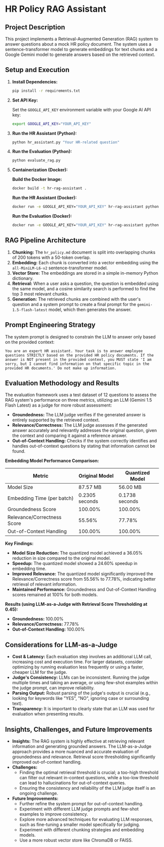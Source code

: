 # HR Policy RAG Assistant

## Project Description

This project implements a Retrieval-Augmented Generation (RAG) system to answer questions about a mock HR policy document. The system uses a sentence-transformer model to generate embeddings for text chunks and a Google Gemini model to generate answers based on the retrieved context.

## Setup and Execution

1.  **Install Dependencies:**

    ```bash
    pip install -r requirements.txt
    ```

2.  **Set API Key:**

    Set the `GOOGLE_API_KEY` environment variable with your Google AI API key:

    ```bash
    export GOOGLE_API_KEY="YOUR_API_KEY"
    ```

3.  **Run the HR Assistant (Python):**

    ```bash
    python hr_assistant.py "Your HR-related question"
    ```

4.  **Run the Evaluation (Python):**

    ```bash
    python evaluate_rag.py
    ```

5.  **Containerization (Docker):**

    **Build the Docker Image:**

    ```bash
    docker build -t hr-rag-assistant .
    ```

    **Run the HR Assistant (Docker):**

    ```bash
    docker run -e GOOGLE_API_KEY="YOUR_API_KEY" hr-rag-assistant python hr_assistant.py "How much vacation time do I get?"
    ```

    **Run the Evaluation (Docker):**

    ```bash
    docker run -e GOOGLE_API_KEY="YOUR_API_KEY" hr-rag-assistant python evaluate_rag.py
    ```

## RAG Pipeline Architecture

1.  **Chunking:** The `hr_policy.md` document is split into overlapping chunks of 200 tokens with a 50-token overlap.
2.  **Embedding:** Each chunk is converted into a vector embedding using the `all-MiniLM-L6-v2` sentence-transformer model.
3.  **Vector Store:** The embeddings are stored in a simple in-memory Python dictionary.
4.  **Retrieval:** When a user asks a question, the question is embedded using the same model, and a cosine similarity search is performed to find the top 3 most relevant chunks.
5.  **Generation:** The retrieved chunks are combined with the user's question and a system prompt to create a final prompt for the `gemini-1.5-flash-latest` model, which then generates the answer.

## Prompt Engineering Strategy

The system prompt is designed to constrain the LLM to answer only based on the provided context:

```
You are an expert HR assistant. Your task is to answer employee questions STRICTLY based on the provided HR policy documents. If the answer is NOT present in the provided context, you MUST state 'I am sorry, but I cannot find information on that specific topic in the provided HR documents.' Do not make up information.
```

## Evaluation Methodology and Results

The evaluation framework uses a test dataset of 12 questions to assess the RAG system's performance on three metrics, utilizing an LLM (Gemini 1.5 Flash Latest) as a judge for more robust assessment:

*   **Groundedness:** The LLM judge verifies if the generated answer is entirely supported by the retrieved context.
*   **Relevance/Correctness:** The LLM judge assesses if the generated answer accurately and relevantly addresses the original question, given the context and comparing it against a reference answer.
*   **Out-of-Context Handling:** Checks if the system correctly identifies and handles out-of-context questions by stating that information cannot be found.

**Embedding Model Performance Comparison:**

| Metric                     | Original Model | Quantized Model |
|----------------------------|----------------|-----------------|
| Model Size                 | 87.57 MB       | 56.00 MB        |
| Embedding Time (per batch) | 0.2305 seconds | 0.1738 seconds  |
| Groundedness Score         | 100.00%        | 100.00%         |
| Relevance/Correctness Score| 55.56%         | 77.78%          |
| Out-of-Context Handling    | 100.00%        | 100.00%         |

**Key Findings:**
- **Model Size Reduction:** The quantized model achieved a 36.05% reduction in size compared to the original model.
- **Speedup:** The quantized model showed a 24.60% speedup in embedding time.
- **Improved Relevance:** The quantized model significantly improved the Relevance/Correctness score from 55.56% to 77.78%, indicating better retrieval of relevant information.
- **Maintained Performance:** Groundedness and Out-of-Context Handling scores remained at 100% for both models.

**Results (using LLM-as-a-Judge with Retrieval Score Thresholding at 0.45):**

*   **Groundedness:** 100.00%
*   **Relevance/Correctness:** 77.78%
*   **Out-of-Context Handling:** 100.00%

## Considerations for LLM-as-a-Judge

*   **Cost & Latency:** Each evaluation step involves an additional LLM call, increasing cost and execution time. For larger datasets, consider optimizing by running evaluation less frequently or using a faster, cheaper LLM for the judge.
*   **Judge's Consistency:** LLMs can be inconsistent. Running the judge multiple times and taking an average, or using few-shot examples within the judge prompt, can improve reliability.
*   **Parsing Output:** Robust parsing of the judge's output is crucial (e.g., looking for keywords like "YES", "NO", ignoring case or surrounding text).
*   **Transparency:** It is important to clearly state that an LLM was used for evaluation when presenting results.

## Insights, Challenges, and Future Improvements

*   **Insights:** The RAG system is highly effective at retrieving relevant information and generating grounded answers. The LLM-as-a-Judge approach provides a more nuanced and accurate evaluation of groundedness and relevance. Retrieval score thresholding significantly improved out-of-context handling.
*   **Challenges:**
    *   Finding the optimal retrieval threshold is crucial; a too-high threshold can filter out relevant in-context questions, while a too-low threshold can lead to hallucinations for out-of-context queries.
    *   Ensuring the consistency and reliability of the LLM judge itself is an ongoing challenge.
*   **Future Improvements:**
    *   Further refine the system prompt for out-of-context handling.
    *   Experiment with different LLM judge prompts and few-shot examples to improve consistency.
    *   Explore more advanced techniques for evaluating LLM responses, such as fine-tuning a smaller model specifically for judging.
    *   Experiment with different chunking strategies and embedding models.
    *   Use a more robust vector store like ChromaDB or FAISS.